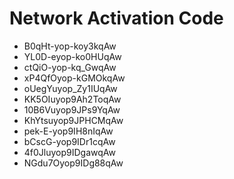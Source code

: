 # Network Activation Code
* B0qHt-yop-koy3kqAw
* YL0D-eyop-ko0HUqAw
* ctQiO-yop-kq_GwqAw
* xP4QfOyop-kGMOkqAw
* oUegYuyop_Zy1IUqAw
* KK5OIuyop9Ah2ToqAw
* 10B6Vuyop9JPs9YqAw
* KhYtsuyop9JPHCMqAw
* pek-E-yop9IH8nIqAw
* bCscG-yop9IDr1cqAw
* 4f0Jluyop9IDgawqAw
* NGdu7Oyop9IDg88qAw
